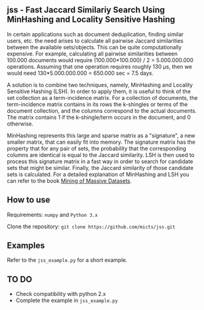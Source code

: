 ## jss - Fast Jaccard Similariy Search Using MinHashing and Locality Sensitive Hashing

In certain applications such as document deduplication, finding similar users, etc. the need arises to calculate all pairwise Jaccard similarities between the available sets/objects. This can be quite computationally expensive. For example, calculating all pairwise similarities between 100.000 documents would require (100.000\*100.000) / 2 = 5.000.000.000 operations. Assuming that one operation requires roughly 130 μs, then we would need 130\*5.000.000.000 = 650.000 sec = 7.5 days.   

A solution is to combine two techniques, namely, MinHashing and Locality Sensitive Hashing (LSH). In order to apply them, it is useful to think of the set collection as a term-incidence matrix. For a collection of documents, the term-incidence matrix contains in its rows the k-shingles or terms of the document collection, and the columns correspond to the actual documents. The matrix contains 1 if the k-shingle/term occurs in the document, and 0 otherwise.

MinHashing represents this large and sparse matrix as a "signature", a new smaller matrix, that can easily fit into memory. The signature matrix has the property that for any pair of sets, the probability that the corresponding columns are identical is equal to the Jaccard similarity. LSH is then used to process this signature matrix in a fast way in order to search for candidate sets that might be similar. Finally, the Jaccard similarity of those candidate sets is calculated. For a detailed explanation of MinHashing and LSH you can refer to the book [Mining of Massive Datasets](http://www.mmds.org/).

## How to use

Requirements: ```numpy``` and ```Python 3.x```

Clone the repository:
```git clone https://github.com/micts/jss.git```

## Examples

Refer to the ```jss_example.py``` for a short example.

## TO DO

* Check compatibility with python 2.x
* Complete the example in ```jss_example.py```


